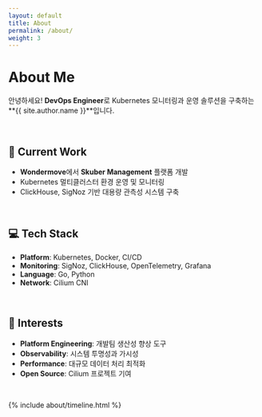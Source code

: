 ```yaml
---
layout: default
title: About
permalink: /about/
weight: 3
---
```


# **About Me**

안녕하세요! **DevOps Engineer**로 Kubernetes 모니터링과 운영 솔루션을 구축하는 **{{ site.author.name }}**입니다.

<br>

## 🔧 Current Work
- **Wondermove**에서 **Skuber Management** 플랫폼 개발
- Kubernetes 멀티클러스터 환경 운영 및 모니터링
- ClickHouse, SigNoz 기반 대용량 관측성 시스템 구축

<br>

## 💻 Tech Stack
- **Platform**: Kubernetes, Docker, CI/CD
- **Monitoring**: SigNoz, ClickHouse, OpenTelemetry, Grafana
- **Language**: Go, Python
- **Network**: Cilium CNI

<br>

## 🎯 Interests
- **Platform Engineering**: 개발팀 생산성 향상 도구
- **Observability**: 시스템 투명성과 가시성
- **Performance**: 대규모 데이터 처리 최적화
- **Open Source**: Cilium 프로젝트 기여

<br>

{% include about/timeline.html %}